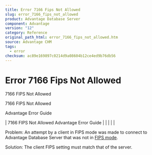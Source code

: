 ```yaml
---
title: Error 7166 Fips Not Allowed
slug: error_7166_fips_not_allowed
product: Advantage Database Server
component: Advantage
version: "12"
category: Reference
original_path_html: error_7166_fips_not_allowed.htm
source: Advantage CHM
tags:
  - error
checksum: ac89e169897c0214d9a08604b12ce4ed9b76db56
---
```


# Error 7166 Fips Not Allowed

7166 FIPS Not Allowed

7166 FIPS Not Allowed

Advantage Error Guide

| 7166 FIPS Not Allowed  Advantage Error Guide |  |  |  |  |

Problem: An attempt by a client in FIPS mode was made to connect to Advantage Database Server that was not in [FIPS mode](master_fips.md).

Solution: The client FIPS setting must match that of the server.
